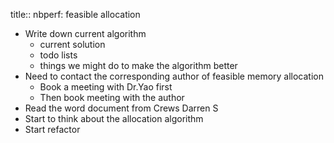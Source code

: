 title:: nbperf: feasible allocation
- Write down current algorithm
	- current solution
	- todo lists
	- things we might do to make the algorithm better
- Need to contact the corresponding author of feasible memory allocation
	- Book a meeting with Dr.Yao first
	- Then book meeting with the author
- Read the word document from Crews Darren S
- Start to think about the allocation algorithm
- Start refactor